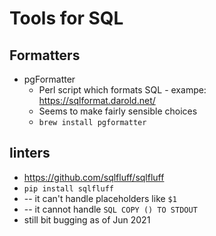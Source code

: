 # Tools for SQL

## Formatters

* pgFormatter
    * Perl script which formats SQL - exampe: https://sqlformat.darold.net/
    * Seems to make fairly sensible choices
    * `brew install pgformatter`

## linters

* https://github.com/sqlfluff/sqlfluff
* `pip install sqlfluff`
* -- it can't handle placeholders like `$1`
* -- it cannot handle `SQL COPY () TO STDOUT`
* still bit bugging as of Jun 2021